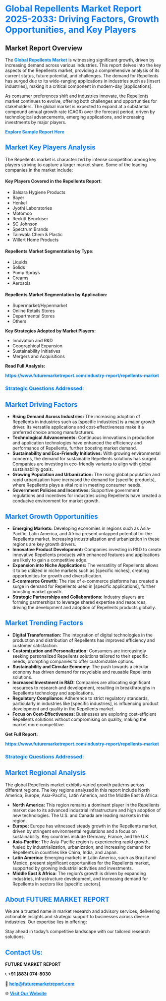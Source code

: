 <h1 style="color: #007BFF;">Global Repellents Market Report 2025-2033: Driving Factors, Growth Opportunities, and Key Players</h1>

<section id="overview">
<h2>Market Report Overview</h2>
<p>The <a href="https://www.futuremarketreport.com/industry-report/repellents-market" style="color: #007BFF; text-decoration: none;"><strong>Global Repellents Market</strong></a> is witnessing significant growth, driven by increasing demand across various industries. This report delves into the key aspects of the Repellents market, providing a comprehensive analysis of its current status, future potential, and challenges. The demand for Repellents has surged due to its wide-ranging applications in industries such as [insert industries], making it a critical component in modern-day [applications].</p>
<p>As consumer preferences shift and industries innovate, the Repellents market continues to evolve, offering both challenges and opportunities for stakeholders. The global market is expected to expand at a substantial compound annual growth rate (CAGR) over the forecast period, driven by technological advancements, emerging applications, and increasing investments by major players.</p>
</section>

<section id="overview">
<p><a href="https://www.futuremarketreport.com/request-sample/reportId=104462" style="color: #007BFF; text-decoration: none;"><strong>Explore Sample Report Here</strong></a></p>
</section>

<section id="key-players">
<h2 style="color: #007BFF;">Market Key Players Analysis</h2>
<p>The Repellents market is characterized by intense competition among key players striving to capture a larger market share. Some of the leading companies in the market include:</p>
<h4>Key Players Covered in the Repellents Report:</h4>
<ul><li>Balsara Hygiene Products</li><li>Bayer</li><li>Henkel</li><li>Jyothi Laboratories</li><li>Motomco</li><li>Reckitt Benckiser</li><li>SC Johnson</li><li>Spectrum Brands</li><li>Tainwala Chem &amp; Plastic</li><li>Willert Home Products</li></ul>
<h4>Repellents Market Segmentation by Type:</h4>
<ul><li>Liquids</li><li>Solids</li><li>Pump Sprays</li><li>Creams</li><li>Aerosols</li></ul>

<h4>Repellents Market Segmentation by Application:</h4>
<ul><li>Supermarket/Hypermarket</li><li>Online Retails Stores</li><li>Departmental Stores</li><li>Others</li></ul>
<p><strong>Key Strategies Adopted by Market Players:</strong></p>
<ul>
<li>Innovation and R&D</li>
<li>Geographical Expansion</li>
<li>Sustainability Initiatives</li>
<li>Mergers and Acquisitions</li>
</ul>
</section>

<section>
<p><strong>Read Full Analysis: </strong></p><a href="https://www.futuremarketreport.com/industry-report/repellents-market" style="color: #007BFF; text-decoration: none;"><strong>https://www.futuremarketreport.com/industry-report/repellents-market</strong></a>
<h3 style="color: #007BFF;">Strategic Questions Addressed:</h3>
</section>

<section id="driving-factors">
<h2 style="color: #007BFF;">Market Driving Factors</h2>
<ul>
<li><strong>Rising Demand Across Industries:</strong> The increasing adoption of Repellents in industries such as [specific industries] is a major growth driver. Its versatile applications and cost-effectiveness make it a preferred choice among manufacturers.</li>
<li><strong>Technological Advancements:</strong> Continuous innovations in production and application technologies have enhanced the efficiency and performance of Repellents, further boosting market demand.</li>
<li><strong>Sustainability and Eco-Friendly Initiatives:</strong> With growing environmental concerns, the demand for sustainable Repellents solutions has surged. Companies are investing in eco-friendly variants to align with global sustainability goals.</li>
<li><strong>Growing Population and Urbanization:</strong> The rising global population and rapid urbanization have increased the demand for [specific products], where Repellents plays a vital role in meeting consumer needs.</li>
<li><strong>Government Policies and Incentives:</strong> Supportive government regulations and incentives for industries using Repellents have created a conducive environment for market growth.</li>
</ul>
</section>

<section id="growth-opportunities">
<h2 style="color: #007BFF;">Market Growth Opportunities</h2>
<ul>
<li><strong>Emerging Markets:</strong> Developing economies in regions such as Asia-Pacific, Latin America, and Africa present untapped potential for the Repellents market. Increasing industrialization and urbanization in these regions are key growth drivers.</li>
<li><strong>Innovative Product Development:</strong> Companies investing in R&D to create innovative Repellents products with enhanced features and applications are likely to gain a competitive edge.</li>
<li><strong>Expansion into Niche Applications:</strong> The versatility of Repellents allows it to be utilized in niche markets such as [specific niches], creating opportunities for growth and diversification.</li>
<li><strong>E-commerce Growth:</strong> The rise of e-commerce platforms has created a surge in demand for Repellents used in [specific applications], further boosting market growth.</li>
<li><strong>Strategic Partnerships and Collaborations:</strong> Industry players are forming partnerships to leverage shared expertise and resources, driving the development and adoption of Repellents products globally.</li>
</ul>
</section>

<section id="trending-factors">
<h2 style="color: #007BFF;">Market Trending Factors</h2>
<ul>
<li><strong>Digital Transformation:</strong> The integration of digital technologies in the production and distribution of Repellents has improved efficiency and customer satisfaction.</li>
<li><strong>Customization and Personalization:</strong> Consumers are increasingly seeking personalized Repellents solutions tailored to their specific needs, prompting companies to offer customizable options.</li>
<li><strong>Sustainability and Circular Economy:</strong> The push towards a circular economy has driven demand for recyclable and reusable Repellents solutions.</li>
<li><strong>Increased Investment in R&D:</strong> Companies are allocating significant resources to research and development, resulting in breakthroughs in Repellents technology and applications.</li>
<li><strong>Regulatory Compliance:</strong> Adherence to strict regulatory standards, particularly in industries like [specific industries], is influencing product development and quality in the Repellents market.</li>
<li><strong>Focus on Cost-Effectiveness:</strong> Businesses are exploring cost-efficient Repellents solutions without compromising on quality, making the market more competitive.</li>
</ul>
</section>

<section>
<p><strong>Get Full Report: </strong></p><a href="https://www.futuremarketreport.com/industry-report/repellents-market" style="color: #007BFF; text-decoration: none;"><strong>https://www.futuremarketreport.com/industry-report/repellents-market</strong></a>
<h3 style="color: #007BFF;">Strategic Questions Addressed:</h3>
</section>


<section id="regional-analysis">
<h2 style="color: #007BFF;">Market Regional Analysis</h2>
<p>The global Repellents market exhibits varied growth patterns across different regions. The key regions analyzed in this report include North America, Europe, Asia-Pacific, Latin America, and the Middle East & Africa:</p>
<ul>
<li><strong>North America:</strong> This region remains a dominant player in the Repellents market due to its advanced industrial infrastructure and high adoption of new technologies. The U.S. and Canada are leading markets in this region.</li>
<li><strong>Europe:</strong> Europe has witnessed steady growth in the Repellents market, driven by stringent environmental regulations and a focus on sustainability. Key countries include Germany, France, and the U.K.</li>
<li><strong>Asia-Pacific:</strong> The Asia-Pacific region is experiencing rapid growth, fueled by industrialization, urbanization, and increasing demand for Repellents in countries like China, India, and Japan.</li>
<li><strong>Latin America:</strong> Emerging markets in Latin America, such as Brazil and Mexico, present significant opportunities for the Repellents market, supported by growing industrial activities and investments.</li>
<li><strong>Middle East & Africa:</strong> The region’s growth is driven by expanding industries, infrastructure development, and increasing demand for Repellents in sectors like [specific sectors].</li>
</ul>
</section>

<footer>
<h2 style="color: #007BFF;">About FUTURE MARKET REPORT</h2>
<p>We are a trusted name in market research and advisory services, delivering actionable insights and strategic support to businesses across diverse industries. Our expertise lies in offering:</p>

<p>Stay ahead in today’s competitive landscape with our tailored research solutions.</p>

<h2 style="color: #007BFF;">Contact Us:</h2>
<p><strong>FUTURE MARKET REPORT</strong></p>
<p>📞 <strong>+91 (883) 074-8030</strong></p>
<p>📧 <strong><a href="mailto:help@futuremarketreport.com" style="color: #007BFF;">help@futuremarketreport.com</a></strong></p>
<p>🌐 <strong><a href="https://www.futuremarketreport.com/" style="color: #007BFF;">Visit Our Website</a></strong></p>
</footer>